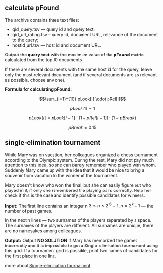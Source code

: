 ## calculate pFound
The archive contains three text files:

- qid_query.tsv — query id and query text;
- qid_url_rating.tsv – query id, document URL, relevance of the document to the query;
- hostid_url.tsv — host id and document URL.

Output the **query text** with the maximum value of the **pFound** metric calculated from the top 10 documents.

If there are several documents with the same host id for the query, leave only the most relevant document (and if several documents are as relevant as possible, choose any one).

**Formula for calculating pFound:**

```math
\sum_{i=1}^{10} pLook[i] \cdot pRel[i]
```
```math
pLook[1] = 1
```
```math
pLook[i] = pLook[i-1] \cdot (1-pRel[i-1]) \cdot (1-pBreak)
```
```math
pBreak = 0.15
```


## single-elimination tournament

While Mary was on vacation, her colleagues organized a chess tournament according to the Olympic system. 
During the rest, Mary did not pay much attention to this idea, so she can barely remember who played with whom. 
Suddenly Mary came up with the idea that it would be nice to bring a souvenir from vacation to the winner of the tournament.

Mary doesn't know who won the final, but she can easily figure out who played in it, if only she remembered the playing pairs correctly. 
Help her check if this is the case and identify possible candidates for winners.


**Input:**
The first line contains an integer n $3 \leqslant n \leqslant 2^{16} - 1, n = 2^k - 1$ — the number of past games. 

In the next n lines — two surnames of the players separated by a space. 
The surnames of the players are different. 
All surnames are unique, there are no namesakes among colleagues.

**Output:**
Output **NO SOLUTION** if Mary has memorized the games incorrectly and it is impossible to get a Single-elimination tournament using this grid. 
If a tournament grid is possible, print two names of candidates for the first place in one line.

more about [Single-elimination tournament](https://en.wikipedia.org/wiki/Single-elimination_tournament)

